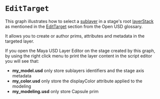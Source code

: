 # `EditTarget`

This graph illustrates how to select a [sublayer](https://graphics.pixar.com/usd/release/glossary.html#usdglossary-sublayers) in a stage's root [layerStack](https://graphics.pixar.com/usd/release/glossary.html#usdglossary-rootlayerstack) as mentioned in the [EditTarget](https://graphics.pixar.com/usd/release/glossary.html#edittarget) section from the Open USD glossary.

It allows you to create or author prims, attributes and metadata in the targeted layer.

If you open the Maya USD Layer Editor on the stage created by this graph, by using the right click menu to print the layer content in the script editor you will see that:


- **my_model.usd** only store sublayers identifiers and the stage axis metadata
- **my_color.usd** only store the displayColor attribute applied to the modeling
- **my_modeling.usd** only store Capsule prim
